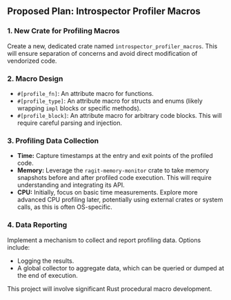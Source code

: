 ## Proposed Plan: Introspector Profiler Macros

### 1. New Crate for Profiling Macros

Create a new, dedicated crate named `introspector_profiler_macros`. This will ensure separation of concerns and avoid direct modification of vendorized code.

### 2. Macro Design

*   `#[profile_fn]`: An attribute macro for functions.
*   `#[profile_type]`: An attribute macro for structs and enums (likely wrapping `impl` blocks or specific methods).
*   `#[profile_block]`: An attribute macro for arbitrary code blocks. This will require careful parsing and injection.

### 3. Profiling Data Collection

*   **Time:** Capture timestamps at the entry and exit points of the profiled code.
*   **Memory:** Leverage the `ragit-memory-monitor` crate to take memory snapshots before and after profiled code execution. This will require understanding and integrating its API.
*   **CPU:** Initially, focus on basic time measurements. Explore more advanced CPU profiling later, potentially using external crates or system calls, as this is often OS-specific.

### 4. Data Reporting

Implement a mechanism to collect and report profiling data. Options include:
*   Logging the results.
*   A global collector to aggregate data, which can be queried or dumped at the end of execution.

This project will involve significant Rust procedural macro development.